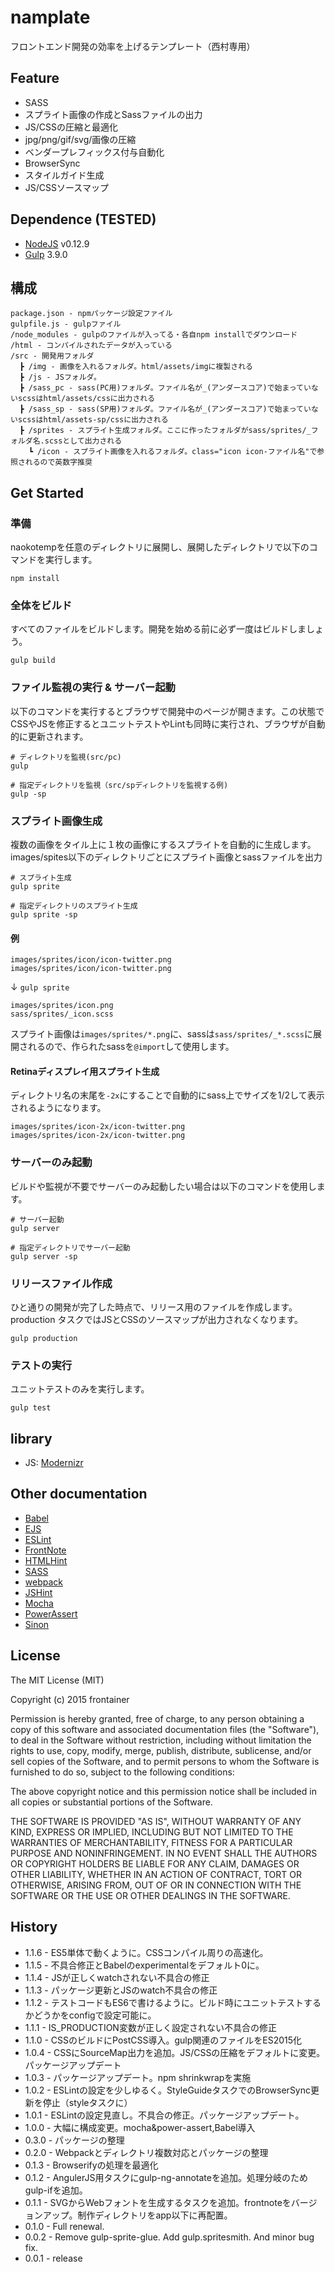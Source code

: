 # namplate

フロントエンド開発の効率を上げるテンプレート（西村専用）

## Feature

- SASS
- スプライト画像の作成とSassファイルの出力
- JS/CSSの圧縮と最適化
- jpg/png/gif/svg/画像の圧縮
- ベンダープレフィックス付与自動化
- BrowserSync
- スタイルガイド生成
- JS/CSSソースマップ

## Dependence (TESTED)

* [NodeJS](https://nodejs.org/) v0.12.9
* [Gulp](http://gulpjs.com/) 3.9.0

## 構成

```
package.json - npmパッケージ設定ファイル
gulpfile.js - gulpファイル
/node_modules - gulpのファイルが入ってる・各自npm installでダウンロード
/html - コンパイルされたデータが入っている
/src - 開発用フォルダ
  ┣ /img - 画像を入れるフォルダ。html/assets/imgに複製される
  ┣ /js - JSフォルダ。
  ┣ /sass_pc - sass(PC用)フォルダ。ファイル名が_(アンダースコア)で始まっていないscssはhtml/assets/cssに出力される
  ┣ /sass_sp - sass(SP用)フォルダ。ファイル名が_(アンダースコア)で始まっていないscssはhtml/assets-sp/cssに出力される
  ┣ /sprites - スプライト生成フォルダ。ここに作ったフォルダがsass/sprites/_フォルダ名.scssとして出力される
    ┗ /icon - スプライト画像を入れるフォルダ。class="icon icon-ファイル名"で参照されるので英数字推奨

```

## Get Started

### 準備

naokotempを任意のディレクトリに展開し、展開したディレクトリで以下のコマンドを実行します。

```
npm install
```

### 全体をビルド

すべてのファイルをビルドします。開発を始める前に必ず一度はビルドしましょう。

```
gulp build
```

### ファイル監視の実行 & サーバー起動

以下のコマンドを実行するとブラウザで開発中のページが開きます。この状態でCSSやJSを修正するとユニットテストやLintも同時に実行され、ブラウザが自動的に更新されます。

```
# ディレクトリを監視(src/pc)
gulp

# 指定ディレクトリを監視（src/spディレクトリを監視する例)
gulp -sp
```

### スプライト画像生成

複数の画像をタイル上に１枚の画像にするスプライトを自動的に生成します。images/spites以下のディレクトリごとにスプライト画像とsassファイルを出力

```
# スプライト生成
gulp sprite

# 指定ディレクトリのスプライト生成
gulp sprite -sp
```

#### 例

```
images/sprites/icon/icon-twitter.png
images/sprites/icon/icon-twitter.png
```
↓ `gulp sprite`
```
images/sprites/icon.png
sass/sprites/_icon.scss
```

スプライト画像は`images/sprites/*.png`に、sassは`sass/sprites/_*.scss`に展開されるので、作られたsassを`@import`して使用します。

#### Retinaディスプレイ用スプライト生成

ディレクトリ名の末尾を`-2x`にすることで自動的にsass上でサイズを1/2して表示されるようになります。

```
images/sprites/icon-2x/icon-twitter.png
images/sprites/icon-2x/icon-twitter.png
```

### サーバーのみ起動

ビルドや監視が不要でサーバーのみ起動したい場合は以下のコマンドを使用します。

```
# サーバー起動
gulp server

# 指定ディレクトリでサーバー起動
gulp server -sp
```

### リリースファイル作成

ひと通りの開発が完了した時点で、リリース用のファイルを作成します。production
タスクではJSとCSSのソースマップが出力されなくなります。
```
gulp production
```

### テストの実行

ユニットテストのみを実行します。

```
gulp test
```

## library

- JS:   [Modernizr](http://modernizr.com/)

## Other documentation

- [Babel](https://babeljs.io/)
- [EJS](http://www.embeddedjs.com/)
- [ESLint](http://eslint.org/)
- [FrontNote](http://frontainer.com/frontnote/)
- [HTMLHint](http://htmlhint.com/)
- [SASS](http://sass-lang.com/)
- [webpack](http://webpack.github.io/)
- [JSHint](http://jshint.com/)
- [Mocha](http://mochajs.org/)
- [PowerAssert](https://github.com/power-assert-js/power-assert)
- [Sinon](http://sinonjs.org/)

## License

The MIT License (MIT)

Copyright (c) 2015 frontainer

Permission is hereby granted, free of charge, to any person obtaining a copy
of this software and associated documentation files (the "Software"), to deal
in the Software without restriction, including without limitation the rights
to use, copy, modify, merge, publish, distribute, sublicense, and/or sell
copies of the Software, and to permit persons to whom the Software is
furnished to do so, subject to the following conditions:

The above copyright notice and this permission notice shall be included in all
copies or substantial portions of the Software.

THE SOFTWARE IS PROVIDED "AS IS", WITHOUT WARRANTY OF ANY KIND, EXPRESS OR
IMPLIED, INCLUDING BUT NOT LIMITED TO THE WARRANTIES OF MERCHANTABILITY,
FITNESS FOR A PARTICULAR PURPOSE AND NONINFRINGEMENT. IN NO EVENT SHALL THE
AUTHORS OR COPYRIGHT HOLDERS BE LIABLE FOR ANY CLAIM, DAMAGES OR OTHER
LIABILITY, WHETHER IN AN ACTION OF CONTRACT, TORT OR OTHERWISE, ARISING FROM,
OUT OF OR IN CONNECTION WITH THE SOFTWARE OR THE USE OR OTHER DEALINGS IN THE
SOFTWARE.

## History
* 1.1.6 - ES5単体で動くように。CSSコンパイル周りの高速化。
* 1.1.5 - 不具合修正とBabelのexperimentalをデフォルト0に。
* 1.1.4 - JSが正しくwatchされない不具合の修正
* 1.1.3 - パッケージ更新とJSのwatch不具合の修正
* 1.1.2 - テストコードもES6で書けるように。ビルド時にユニットテストするかどうかをconfigで設定可能に。
* 1.1.1 - IS_PRODUCTION変数が正しく設定されない不具合の修正
* 1.1.0 - CSSのビルドにPostCSS導入。gulp関連のファイルをES2015化
* 1.0.4 - CSSにSourceMap出力を追加。JS/CSSの圧縮をデフォルトに変更。パッケージアップデート
* 1.0.3 - パッケージアップデート。npm shrinkwrapを実施
* 1.0.2 - ESLintの設定を少しゆるく。StyleGuideタスクでのBrowserSync更新を停止（styleタスクに）
* 1.0.1 - ESLintの設定見直し。不具合の修正。パッケージアップデート。
* 1.0.0 - 大幅に構成変更。mocha&power-assert,Babel導入
* 0.3.0 - パッケージの整理
* 0.2.0 - Webpackとディレクトリ複数対応とパッケージの整理
* 0.1.3 - Browserifyの処理を最適化
* 0.1.2 - AngulerJS用タスクにgulp-ng-annotateを追加。処理分岐のためgulp-ifを追加。
* 0.1.1 - SVGからWebフォントを生成するタスクを追加。frontnoteをバージョンアップ。制作ディレクトリをapp以下に再配置。
* 0.1.0 - Full renewal.
* 0.0.2 - Remove gulp-sprite-glue. Add gulp.spritesmith. And minor bug fix.
* 0.0.1 - release